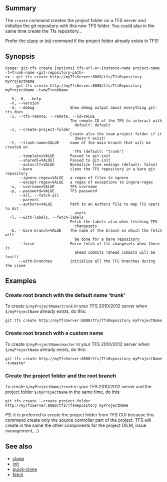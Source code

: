 ## Summary

The `create` command creates the project folder on a TFS server and initialize the git repository with this new TFS folder.
You could also in the same time create the Tfs repository...

Prefer the [clone](clone.md) or [init](init.md) command if the project folder already exists in TFS!

## Synopsis

	Usage: git-tfs create [options] tfs-url-or-instance-name project-name -t=trunk-name <git-repository-path>
	ex : git tfs create http://myTfsServer:8080/tfs/TfsRepository myProjectName
		 git tfs create http://myTfsServer:8080/tfs/TfsRepository myProjectName -t=myTrunkName

	  -h, -H, --help
	  -V, --version
	  -d, --debug                Show debug output about everything git-tfs does
	  -i, --tfs-remote, --remote, --id=VALUE
								 The remote ID of the TFS to interact with
								   default: default
	  -c, --create-project-folder
								 Create also the team project folder if it
								   doesn't exist!
	  -t, --trunk-name=VALUE     name of the main branch that will be created on
								   TFS (default: "trunk")
		  --template=VALUE       Passed to git-init
		  --shared[=VALUE]       Passed to git-init
		  --autocrlf=VALUE       Normalize line endings (default: false)
		  --bare                 clone the TFS repository in a bare git repository
		  --ignore-regex=VALUE   a regex of files to ignore
		  --except-regex=VALUE   a regex of exceptions to ingore-regex
	  -u, --username=VALUE       TFS username
	  -p, --password=VALUE       TFS password
		  --all, --fetch-all
		  --parents
		  --authors=VALUE        Path to an Authors file to map TFS users to Git
								   users
	  -l, --with-labels, --fetch-labels
								 Fetch the labels also when fetching TFS
								   changesets
	  -b, --bare-branch=VALUE    The name of the branch on which the fetch will
								   be done for a bare repository
		  --force                Force fetch of tfs changesets when there is
								   ahead commits (ahead commits will be lost!)
		  --with-branches        initialize all the TFS branches during the clone

## Examples

### Create root branch with the default name 'trunk'

To create `$/myProjectName/trunk` in your TFS 2010/2012 server when `$/myProjectName` already exists, do this:

    git tfs create http://myTfsServer:8080/tfs/TfsRepository myProjectName

### Create root branch with a custom name

To create `$/myProjectName/master` in your TFS 2010/2012 server when `$/myProjectName` already exists, do this:

    git tfs create http://myTfsServer:8080/tfs/TfsRepository myProjectName -t=master

### Create the project folder and the root branch

To create `$/myProjectName/trunk` in your TFS 2010/2012 server and the project folder `$/myProjectName` in the same time, do this:

    git tfs create --create-project-folder http://myTfsServer:8080/tfs/TfsRepository myProjectName

PS: it is preferred to create the project folder from TFS GUI because this command create only the source controller part of the project.
TFS will create in the same the other components for the project (ALM, issue management,...) 

## See also

* [clone](clone.md)
* [init](init.md)
* [quick-clone](quick-clone.md)
* [fetch](fetch.md)
